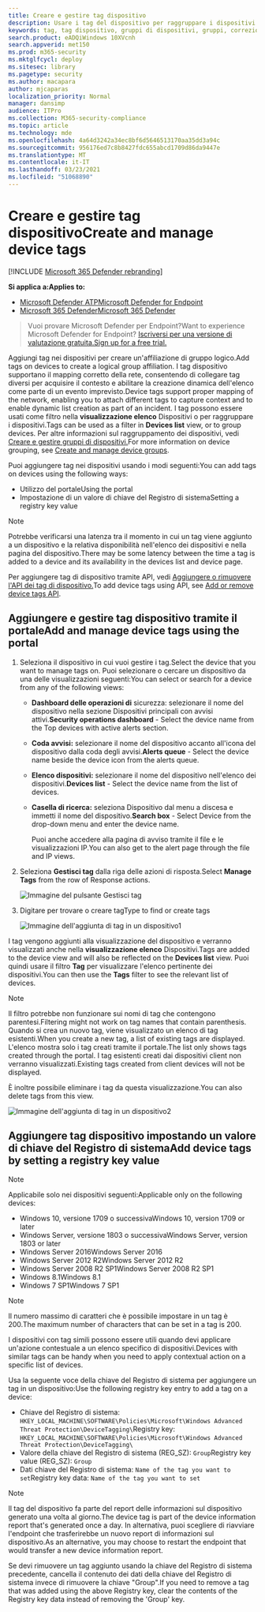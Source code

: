 ```yaml
---
title: Creare e gestire tag dispositivo
description: Usare i tag del dispositivo per raggruppare i dispositivi per acquisire il contesto e abilitare la creazione dinamica dell'elenco come parte di un evento imprevisto
keywords: tag, tag dispositivo, gruppi di dispositivi, gruppi, correzione, livello, regole, gruppo aad, ruolo, assegnare, classificare
search.product: eADQiWindows 10XVcnh
search.appverid: met150
ms.prod: m365-security
ms.mktglfcycl: deploy
ms.sitesec: library
ms.pagetype: security
ms.author: macapara
author: mjcaparas
localization_priority: Normal
manager: dansimp
audience: ITPro
ms.collection: M365-security-compliance
ms.topic: article
ms.technology: mde
ms.openlocfilehash: 4a64d3242a34ec8bf6d5646513170aa35dd3a94c
ms.sourcegitcommit: 956176ed7c8b8427fdc655abcd1709d86da9447e
ms.translationtype: MT
ms.contentlocale: it-IT
ms.lasthandoff: 03/23/2021
ms.locfileid: "51068890"
---
```

# <a name="create-and-manage-device-tags"></a><span data-ttu-id="0cefc-104">Creare e gestire tag dispositivo</span><span class="sxs-lookup"><span data-stu-id="0cefc-104">Create and manage device tags</span></span>

[!INCLUDE [Microsoft 365 Defender rebranding](../../includes/microsoft-defender.md)]

<span data-ttu-id="0cefc-105">**Si applica a:**</span><span class="sxs-lookup"><span data-stu-id="0cefc-105">**Applies to:**</span></span>
- [<span data-ttu-id="0cefc-106">Microsoft Defender ATP</span><span class="sxs-lookup"><span data-stu-id="0cefc-106">Microsoft Defender for Endpoint</span></span>](https://go.microsoft.com/fwlink/p/?linkid=2146631)
- [<span data-ttu-id="0cefc-107">Microsoft 365 Defender</span><span class="sxs-lookup"><span data-stu-id="0cefc-107">Microsoft 365 Defender</span></span>](https://go.microsoft.com/fwlink/?linkid=2118804)

> <span data-ttu-id="0cefc-108">Vuoi provare Microsoft Defender per Endpoint?</span><span class="sxs-lookup"><span data-stu-id="0cefc-108">Want to experience Microsoft Defender for Endpoint?</span></span> [<span data-ttu-id="0cefc-109">Iscriversi per una versione di valutazione gratuita.</span><span class="sxs-lookup"><span data-stu-id="0cefc-109">Sign up for a free trial.</span></span>](https://www.microsoft.com/microsoft-365/windows/microsoft-defender-atp?ocid=docs-wdatp-exposedapis-abovefoldlink)

<span data-ttu-id="0cefc-110">Aggiungi tag nei dispositivi per creare un'affiliazione di gruppo logico.</span><span class="sxs-lookup"><span data-stu-id="0cefc-110">Add tags on devices to create a logical group affiliation.</span></span> <span data-ttu-id="0cefc-111">I tag dispositivo supportano il mapping corretto della rete, consentendo di collegare tag diversi per acquisire il contesto e abilitare la creazione dinamica dell'elenco come parte di un evento imprevisto.</span><span class="sxs-lookup"><span data-stu-id="0cefc-111">Device tags support proper mapping of the network, enabling you to attach different tags to capture context and to enable dynamic list creation as part of an incident.</span></span> <span data-ttu-id="0cefc-112">I tag possono essere usati come filtro nella **visualizzazione elenco** Dispositivi o per raggruppare i dispositivi.</span><span class="sxs-lookup"><span data-stu-id="0cefc-112">Tags can be used as a filter in **Devices list** view, or to group devices.</span></span> <span data-ttu-id="0cefc-113">Per altre informazioni sul raggruppamento dei dispositivi, vedi [Creare e gestire gruppi di dispositivi.](machine-groups.md)</span><span class="sxs-lookup"><span data-stu-id="0cefc-113">For more information on device grouping, see [Create and manage device groups](machine-groups.md).</span></span>

<span data-ttu-id="0cefc-114">Puoi aggiungere tag nei dispositivi usando i modi seguenti:</span><span class="sxs-lookup"><span data-stu-id="0cefc-114">You can add tags on devices using the following ways:</span></span>

- <span data-ttu-id="0cefc-115">Utilizzo del portale</span><span class="sxs-lookup"><span data-stu-id="0cefc-115">Using the portal</span></span>
- <span data-ttu-id="0cefc-116">Impostazione di un valore di chiave del Registro di sistema</span><span class="sxs-lookup"><span data-stu-id="0cefc-116">Setting a registry key value</span></span>

> [!NOTE]
> <span data-ttu-id="0cefc-117">Potrebbe verificarsi una latenza tra il momento in cui un tag viene aggiunto a un dispositivo e la relativa disponibilità nell'elenco dei dispositivi e nella pagina del dispositivo.</span><span class="sxs-lookup"><span data-stu-id="0cefc-117">There may be some latency between the time a tag is added to a device and its availability in the devices list and device page.</span></span>  

<span data-ttu-id="0cefc-118">Per aggiungere tag di dispositivo tramite API, vedi [Aggiungere o rimuovere l'API dei tag di dispositivo.](add-or-remove-machine-tags.md)</span><span class="sxs-lookup"><span data-stu-id="0cefc-118">To add device tags using API, see [Add or remove device tags API](add-or-remove-machine-tags.md).</span></span>

## <a name="add-and-manage-device-tags-using-the-portal"></a><span data-ttu-id="0cefc-119">Aggiungere e gestire tag dispositivo tramite il portale</span><span class="sxs-lookup"><span data-stu-id="0cefc-119">Add and manage device tags using the portal</span></span>

1. <span data-ttu-id="0cefc-120">Seleziona il dispositivo in cui vuoi gestire i tag.</span><span class="sxs-lookup"><span data-stu-id="0cefc-120">Select the device that you want to manage tags on.</span></span> <span data-ttu-id="0cefc-121">Puoi selezionare o cercare un dispositivo da una delle visualizzazioni seguenti:</span><span class="sxs-lookup"><span data-stu-id="0cefc-121">You can select or search for a device from any of the following views:</span></span>

   - <span data-ttu-id="0cefc-122">**Dashboard delle operazioni di** sicurezza: selezionare il nome del dispositivo nella sezione Dispositivi principali con avvisi attivi.</span><span class="sxs-lookup"><span data-stu-id="0cefc-122">**Security operations dashboard** - Select the device name from the Top devices with active alerts section.</span></span>
   - <span data-ttu-id="0cefc-123">**Coda avvisi:** selezionare il nome del dispositivo accanto all'icona del dispositivo dalla coda degli avvisi.</span><span class="sxs-lookup"><span data-stu-id="0cefc-123">**Alerts queue** - Select the device name beside the device icon from the alerts queue.</span></span>
   - <span data-ttu-id="0cefc-124">**Elenco dispositivi:** selezionare il nome del dispositivo nell'elenco dei dispositivi.</span><span class="sxs-lookup"><span data-stu-id="0cefc-124">**Devices list** - Select the device name from the list of devices.</span></span>
   - <span data-ttu-id="0cefc-125">**Casella di ricerca:** seleziona Dispositivo dal menu a discesa e immetti il nome del dispositivo.</span><span class="sxs-lookup"><span data-stu-id="0cefc-125">**Search box** - Select Device from the drop-down menu and enter the device name.</span></span>

     <span data-ttu-id="0cefc-126">Puoi anche accedere alla pagina di avviso tramite il file e le visualizzazioni IP.</span><span class="sxs-lookup"><span data-stu-id="0cefc-126">You can also get to the alert page through the file and IP views.</span></span>

2. <span data-ttu-id="0cefc-127">Seleziona **Gestisci tag** dalla riga delle azioni di risposta.</span><span class="sxs-lookup"><span data-stu-id="0cefc-127">Select **Manage Tags** from the row of Response actions.</span></span>

    ![Immagine del pulsante Gestisci tag](images/manage-tags.png)

3. <span data-ttu-id="0cefc-129">Digitare per trovare o creare tag</span><span class="sxs-lookup"><span data-stu-id="0cefc-129">Type to find or create tags</span></span>

    ![Immagine dell'aggiunta di tag in un dispositivo1](images/new-tags.png)

<span data-ttu-id="0cefc-131">I tag vengono aggiunti alla visualizzazione del dispositivo e verranno visualizzati anche nella **visualizzazione elenco** Dispositivi.</span><span class="sxs-lookup"><span data-stu-id="0cefc-131">Tags are added to the device view and will also be reflected on the **Devices list** view.</span></span> <span data-ttu-id="0cefc-132">Puoi quindi usare il filtro **Tag** per visualizzare l'elenco pertinente dei dispositivi.</span><span class="sxs-lookup"><span data-stu-id="0cefc-132">You can then use the **Tags** filter to see the relevant list of devices.</span></span>

>[!NOTE]
> <span data-ttu-id="0cefc-133">Il filtro potrebbe non funzionare sui nomi di tag che contengono parentesi.</span><span class="sxs-lookup"><span data-stu-id="0cefc-133">Filtering might not work on tag names that contain parenthesis.</span></span><br>
> <span data-ttu-id="0cefc-134">Quando si crea un nuovo tag, viene visualizzato un elenco di tag esistenti.</span><span class="sxs-lookup"><span data-stu-id="0cefc-134">When you create a new tag, a list of existing tags are displayed.</span></span> <span data-ttu-id="0cefc-135">L'elenco mostra solo i tag creati tramite il portale.</span><span class="sxs-lookup"><span data-stu-id="0cefc-135">The list only shows tags created through the portal.</span></span> <span data-ttu-id="0cefc-136">I tag esistenti creati dai dispositivi client non verranno visualizzati.</span><span class="sxs-lookup"><span data-stu-id="0cefc-136">Existing tags created from client devices will not be displayed.</span></span>

<span data-ttu-id="0cefc-137">È inoltre possibile eliminare i tag da questa visualizzazione.</span><span class="sxs-lookup"><span data-stu-id="0cefc-137">You can also delete tags from this view.</span></span>

![Immagine dell'aggiunta di tag in un dispositivo2](images/more-manage-tags.png)

## <a name="add-device-tags-by-setting-a-registry-key-value"></a><span data-ttu-id="0cefc-139">Aggiungere tag dispositivo impostando un valore di chiave del Registro di sistema</span><span class="sxs-lookup"><span data-stu-id="0cefc-139">Add device tags by setting a registry key value</span></span>

>[!NOTE]
> <span data-ttu-id="0cefc-140">Applicabile solo nei dispositivi seguenti:</span><span class="sxs-lookup"><span data-stu-id="0cefc-140">Applicable only on the following devices:</span></span>
>- <span data-ttu-id="0cefc-141">Windows 10, versione 1709 o successiva</span><span class="sxs-lookup"><span data-stu-id="0cefc-141">Windows 10, version 1709 or later</span></span>
>- <span data-ttu-id="0cefc-142">Windows Server, versione 1803 o successiva</span><span class="sxs-lookup"><span data-stu-id="0cefc-142">Windows Server, version 1803 or later</span></span>
>- <span data-ttu-id="0cefc-143">Windows Server 2016</span><span class="sxs-lookup"><span data-stu-id="0cefc-143">Windows Server 2016</span></span>
>- <span data-ttu-id="0cefc-144">Windows Server 2012 R2</span><span class="sxs-lookup"><span data-stu-id="0cefc-144">Windows Server 2012 R2</span></span>
>- <span data-ttu-id="0cefc-145">Windows Server 2008 R2 SP1</span><span class="sxs-lookup"><span data-stu-id="0cefc-145">Windows Server 2008 R2 SP1</span></span>
>- <span data-ttu-id="0cefc-146">Windows 8.1</span><span class="sxs-lookup"><span data-stu-id="0cefc-146">Windows 8.1</span></span>
>- <span data-ttu-id="0cefc-147">Windows 7 SP1</span><span class="sxs-lookup"><span data-stu-id="0cefc-147">Windows 7 SP1</span></span>

> [!NOTE] 
> <span data-ttu-id="0cefc-148">Il numero massimo di caratteri che è possibile impostare in un tag è 200.</span><span class="sxs-lookup"><span data-stu-id="0cefc-148">The maximum number of characters that can be set in a tag is 200.</span></span>

<span data-ttu-id="0cefc-149">I dispositivi con tag simili possono essere utili quando devi applicare un'azione contestuale a un elenco specifico di dispositivi.</span><span class="sxs-lookup"><span data-stu-id="0cefc-149">Devices with similar tags can be handy when you need to apply contextual action on a specific list of devices.</span></span>

<span data-ttu-id="0cefc-150">Usa la seguente voce della chiave del Registro di sistema per aggiungere un tag in un dispositivo:</span><span class="sxs-lookup"><span data-stu-id="0cefc-150">Use the following registry key entry to add a tag on a device:</span></span>

- <span data-ttu-id="0cefc-151">Chiave del Registro di sistema: `HKEY_LOCAL_MACHINE\SOFTWARE\Policies\Microsoft\Windows Advanced Threat Protection\DeviceTagging\`</span><span class="sxs-lookup"><span data-stu-id="0cefc-151">Registry key: `HKEY_LOCAL_MACHINE\SOFTWARE\Policies\Microsoft\Windows Advanced Threat Protection\DeviceTagging\`</span></span>
- <span data-ttu-id="0cefc-152">Valore della chiave del Registro di sistema (REG_SZ): `Group`</span><span class="sxs-lookup"><span data-stu-id="0cefc-152">Registry key value (REG_SZ): `Group`</span></span>
- <span data-ttu-id="0cefc-153">Dati chiave del Registro di sistema: `Name of the tag you want to set`</span><span class="sxs-lookup"><span data-stu-id="0cefc-153">Registry key data: `Name of the tag you want to set`</span></span>

>[!NOTE]
><span data-ttu-id="0cefc-154">Il tag del dispositivo fa parte del report delle informazioni sul dispositivo generato una volta al giorno.</span><span class="sxs-lookup"><span data-stu-id="0cefc-154">The device tag is part of the device information report that's generated once a day.</span></span> <span data-ttu-id="0cefc-155">In alternativa, puoi scegliere di riavviare l'endpoint che trasferirebbe un nuovo report di informazioni sul dispositivo.</span><span class="sxs-lookup"><span data-stu-id="0cefc-155">As an alternative, you may choose to restart the endpoint that would transfer a new device information report.</span></span>
> 
> <span data-ttu-id="0cefc-156">Se devi rimuovere un tag aggiunto usando la chiave del Registro di sistema precedente, cancella il contenuto dei dati della chiave del Registro di sistema invece di rimuovere la chiave "Group".</span><span class="sxs-lookup"><span data-stu-id="0cefc-156">If you need to remove a tag that was added using the above Registry key, clear the contents of the Registry key data instead of removing the 'Group' key.</span></span>
